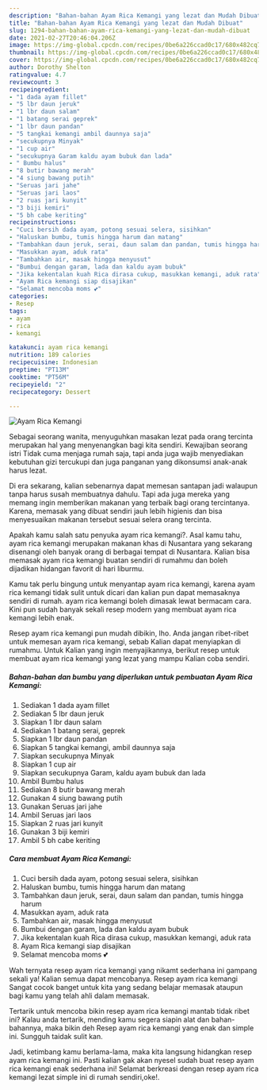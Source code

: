 ```yaml
---
description: "Bahan-bahan Ayam Rica Kemangi yang lezat dan Mudah Dibuat"
title: "Bahan-bahan Ayam Rica Kemangi yang lezat dan Mudah Dibuat"
slug: 1294-bahan-bahan-ayam-rica-kemangi-yang-lezat-dan-mudah-dibuat
date: 2021-02-27T20:46:04.206Z
image: https://img-global.cpcdn.com/recipes/0be6a226ccad0c17/680x482cq70/ayam-rica-kemangi-foto-resep-utama.jpg
thumbnail: https://img-global.cpcdn.com/recipes/0be6a226ccad0c17/680x482cq70/ayam-rica-kemangi-foto-resep-utama.jpg
cover: https://img-global.cpcdn.com/recipes/0be6a226ccad0c17/680x482cq70/ayam-rica-kemangi-foto-resep-utama.jpg
author: Dorothy Shelton
ratingvalue: 4.7
reviewcount: 3
recipeingredient:
- "1 dada ayam fillet"
- "5 lbr daun jeruk"
- "1 lbr daun salam"
- "1 batang serai geprek"
- "1 lbr daun pandan"
- "5 tangkai kemangi ambil daunnya saja"
- "secukupnya Minyak"
- "1 cup air"
- "secukupnya Garam kaldu ayam bubuk dan lada"
- " Bumbu halus"
- "8 butir bawang merah"
- "4 siung bawang putih"
- "Seruas jari jahe"
- "Seruas jari laos"
- "2 ruas jari kunyit"
- "3 biji kemiri"
- "5 bh cabe keriting"
recipeinstructions:
- "Cuci bersih dada ayam, potong sesuai selera, sisihkan"
- "Haluskan bumbu, tumis hingga harum dan matang"
- "Tambahkan daun jeruk, serai, daun salam dan pandan, tumis hingga harum"
- "Masukkan ayam, aduk rata"
- "Tambahkan air, masak hingga menyusut"
- "Bumbui dengan garam, lada dan kaldu ayam bubuk"
- "Jika kekentalan kuah Rica dirasa cukup, masukkan kemangi, aduk rata"
- "Ayam Rica kemangi siap disajikan"
- "Selamat mencoba moms 💕"
categories:
- Resep
tags:
- ayam
- rica
- kemangi

katakunci: ayam rica kemangi 
nutrition: 189 calories
recipecuisine: Indonesian
preptime: "PT13M"
cooktime: "PT56M"
recipeyield: "2"
recipecategory: Dessert

---
```



![Ayam Rica Kemangi](https://img-global.cpcdn.com/recipes/0be6a226ccad0c17/680x482cq70/ayam-rica-kemangi-foto-resep-utama.jpg)

Sebagai seorang wanita, menyuguhkan masakan lezat pada orang tercinta merupakan hal yang menyenangkan bagi kita sendiri. Kewajiban seorang istri Tidak cuma menjaga rumah saja, tapi anda juga wajib menyediakan kebutuhan gizi tercukupi dan juga panganan yang dikonsumsi anak-anak harus lezat.

Di era  sekarang, kalian sebenarnya dapat memesan santapan jadi walaupun tanpa harus susah membuatnya dahulu. Tapi ada juga mereka yang memang ingin memberikan makanan yang terbaik bagi orang tercintanya. Karena, memasak yang dibuat sendiri jauh lebih higienis dan bisa menyesuaikan makanan tersebut sesuai selera orang tercinta. 



Apakah kamu salah satu penyuka ayam rica kemangi?. Asal kamu tahu, ayam rica kemangi merupakan makanan khas di Nusantara yang sekarang disenangi oleh banyak orang di berbagai tempat di Nusantara. Kalian bisa memasak ayam rica kemangi buatan sendiri di rumahmu dan boleh dijadikan hidangan favorit di hari liburmu.

Kamu tak perlu bingung untuk menyantap ayam rica kemangi, karena ayam rica kemangi tidak sulit untuk dicari dan kalian pun dapat memasaknya sendiri di rumah. ayam rica kemangi boleh dimasak lewat bermacam cara. Kini pun sudah banyak sekali resep modern yang membuat ayam rica kemangi lebih enak.

Resep ayam rica kemangi pun mudah dibikin, lho. Anda jangan ribet-ribet untuk memesan ayam rica kemangi, sebab Kalian dapat menyiapkan di rumahmu. Untuk Kalian yang ingin menyajikannya, berikut resep untuk membuat ayam rica kemangi yang lezat yang mampu Kalian coba sendiri.

<!--inarticleads1-->

##### Bahan-bahan dan bumbu yang diperlukan untuk pembuatan Ayam Rica Kemangi:

1. Sediakan 1 dada ayam fillet
1. Sediakan 5 lbr daun jeruk
1. Siapkan 1 lbr daun salam
1. Sediakan 1 batang serai, geprek
1. Siapkan 1 lbr daun pandan
1. Siapkan 5 tangkai kemangi, ambil daunnya saja
1. Siapkan secukupnya Minyak
1. Siapkan 1 cup air
1. Siapkan secukupnya Garam, kaldu ayam bubuk dan lada
1. Ambil  Bumbu halus
1. Sediakan 8 butir bawang merah
1. Gunakan 4 siung bawang putih
1. Gunakan Seruas jari jahe
1. Ambil Seruas jari laos
1. Siapkan 2 ruas jari kunyit
1. Gunakan 3 biji kemiri
1. Ambil 5 bh cabe keriting




<!--inarticleads2-->

##### Cara membuat Ayam Rica Kemangi:

1. Cuci bersih dada ayam, potong sesuai selera, sisihkan
1. Haluskan bumbu, tumis hingga harum dan matang
1. Tambahkan daun jeruk, serai, daun salam dan pandan, tumis hingga harum
1. Masukkan ayam, aduk rata
1. Tambahkan air, masak hingga menyusut
1. Bumbui dengan garam, lada dan kaldu ayam bubuk
1. Jika kekentalan kuah Rica dirasa cukup, masukkan kemangi, aduk rata
1. Ayam Rica kemangi siap disajikan
1. Selamat mencoba moms 💕




Wah ternyata resep ayam rica kemangi yang nikamt sederhana ini gampang sekali ya! Kalian semua dapat mencobanya. Resep ayam rica kemangi Sangat cocok banget untuk kita yang sedang belajar memasak ataupun bagi kamu yang telah ahli dalam memasak.

Tertarik untuk mencoba bikin resep ayam rica kemangi mantab tidak ribet ini? Kalau anda tertarik, mending kamu segera siapin alat dan bahan-bahannya, maka bikin deh Resep ayam rica kemangi yang enak dan simple ini. Sungguh taidak sulit kan. 

Jadi, ketimbang kamu berlama-lama, maka kita langsung hidangkan resep ayam rica kemangi ini. Pasti kalian gak akan nyesel sudah buat resep ayam rica kemangi enak sederhana ini! Selamat berkreasi dengan resep ayam rica kemangi lezat simple ini di rumah sendiri,oke!.

